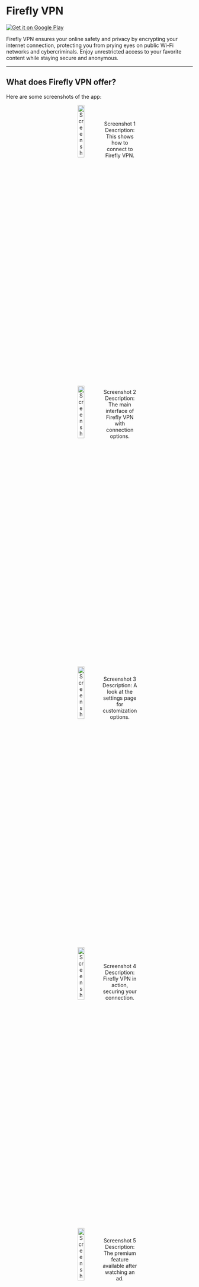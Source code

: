 # Firefly VPN

[![Get it on Google Play](https://upload.wikimedia.org/wikipedia/commons/7/78/Google_Play_Store_badge_EN.svg)](https://play.google.com/store/apps/details?id=com.fireflyvpn)

Firefly VPN ensures your online safety and privacy by encrypting your internet connection, protecting you from prying eyes on public Wi-Fi networks and cybercriminals. Enjoy unrestricted access to your favorite content while staying secure and anonymous.

---

## What does Firefly VPN offer?

Here are some screenshots of the app:

<p align="center">
  <img src="https://fireflyvpn.com/content/image/lw0n1npa35hf6gmuwcvf.jpg" alt="Screenshot 1" style="display: inline-block; width: 19%; margin: 0 1%;" />
  <span style="display: inline-block; width: 19%; text-align: center;">Screenshot 1 Description: This shows how to connect to Firefly VPN.</span>
</p>
<p align="center">
  <img src="https://fireflyvpn.com/content/image/fgu3sn4xcjaj7gtf7l43.jpg" alt="Screenshot 2" style="display: inline-block; width: 19%; margin: 0 1%;" />
  <span style="display: inline-block; width: 19%; text-align: center;">Screenshot 2 Description: The main interface of Firefly VPN with connection options.</span>
</p>
<p align="center">
  <img src="https://fireflyvpn.com/content/image/6nexta2174iuxlmyzlus.jpg" alt="Screenshot 3" style="display: inline-block; width: 19%; margin: 0 1%;" />
  <span style="display: inline-block; width: 19%; text-align: center;">Screenshot 3 Description: A look at the settings page for customization options.</span>
</p>
<p align="center">
  <img src="https://fireflyvpn.com/content/image/h2ug8d5htypglflkpaf2.jpg" alt="Screenshot 4" style="display: inline-block; width: 19%; margin: 0 1%;" />
  <span style="display: inline-block; width: 19%; text-align: center;">Screenshot 4 Description: Firefly VPN in action, securing your connection.</span>
</p>
<p align="center">
  <img src="https://fireflyvpn.com/content/image/1ndc18evfme8tin5di50.jpg" alt="Screenshot 5" style="display: inline-block; width: 19%; margin: 0 1%;" />
  <span style="display: inline-block; width: 19%; text-align: center;">Screenshot 5 Description: The premium feature available after watching an ad.</span>
</p>

---

## Bring Light and Security to Your Online World

Firefly VPN ensures your online safety and privacy by encrypting your internet connection, protecting you from prying eyes on public Wi-Fi networks and cybercriminals. With Firefly VPN, your browsing activities stay private and secure, shielding you from potential threats and offering peace of mind wherever you browse.

---

## Get Started

1. Install Firefly VPN.
2. Tap the connect button.
3. Done! You are now connected through a secure proxy.
4. Go premium for 2 hours just by watching an ad.

---

## Why Firefly VPN?

Download now and enjoy unrestricted access to your favorite content while Firefly VPN safeguards your data with robust encryption, making it your trusted companion for a safer digital experience.
